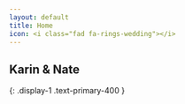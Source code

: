 ```yaml
---
layout: default
title: Home
icon: <i class="fad fa-rings-wedding"></i>
---
```


## Karin & Nate
{: .display-1 .text-primary-400 }
